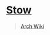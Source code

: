 # [Stow](https://www.gnu.org/software/stow/)

> [Arch Wiki](https://wiki.archlinux.org/index.php/Dotfiles)
